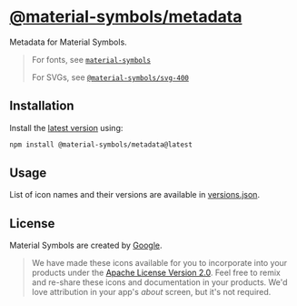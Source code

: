 # [@material-symbols/metadata](https://github.com/marella/material-symbols/tree/main/metadata)

Metadata for Material Symbols.

> For fonts, see [`material-symbols`](https://www.npmjs.com/package/material-symbols)
>
> For SVGs, see [`@material-symbols/svg-400`](https://www.npmjs.com/package/@material-symbols/svg-400)

## Installation

Install the [latest version][releases] using:

```sh
npm install @material-symbols/metadata@latest
```

## Usage

List of icon names and their versions are available in [versions.json](https://github.com/marella/material-symbols/blob/main/metadata/versions.json).

## License

Material Symbols are created by [Google](https://github.com/google/material-design-icons#license).

> We have made these icons available for you to incorporate into your products under the [Apache License Version 2.0][license]. Feel free to remix and re-share these icons and documentation in your products.
We'd love attribution in your app's *about* screen, but it's not required.

[releases]: https://github.com/marella/material-symbols/releases
[license]: https://github.com/marella/material-symbols/blob/main/metadata/LICENSE
